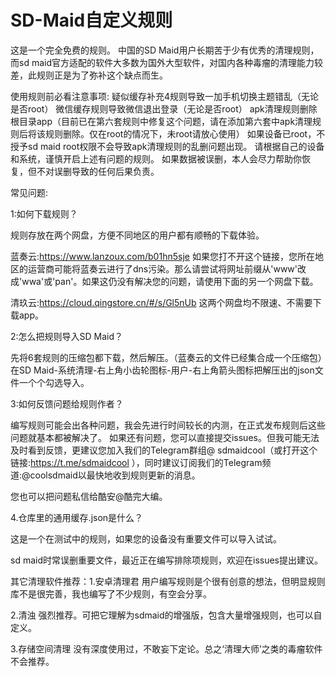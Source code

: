 # SD-Maid自定义规则
这是一个完全免费的规则。
中国的SD Maid用户长期苦于少有优秀的清理规则，而sd maid官方适配的软件大多数为国外大型软件，对国内各种毒瘤的清理能力较差，此规则正是为了弥补这个缺点而生。

使用规则前必看注意事项:
疑似缓存补充4规则导致一加手机切换主题错乱（无论是否root）
微信缓存规则导致微信退出登录（无论是否root）
apk清理规则删除根目录app（目前已在第六套规则中修复这个问题，请在添加第六套中apk清理规则后将该规则删除。仅在root的情况下，未root请放心使用）
如果设备已root，不授予sd maid root权限不会导致apk清理规则的乱删问题出现。
请根据自己的设备和系统，谨慎开启上述有问题的规则。
如果数据被误删，本人会尽力帮助你恢复，但不对误删导致的任何后果负责。

常见问题:

1:如何下载规则？

规则存放在两个网盘，方便不同地区的用户都有顺畅的下载体验。

蓝奏云:https://www.lanzoux.com/b01hn5sje
如果您打不开这个链接，您所在地区的运营商可能将蓝奏云进行了dns污染。那么请尝试将网址前缀从'www'改成'wwa'或'pan'。如果这仍没有解决您的问题，请使用下面的另一个网盘下载。

清玖云:https://cloud.qingstore.cn/#/s/Gl5nUb
这两个网盘均不限速、不需要下载app。

2:怎么把规则导入SD Maid？

先将6套规则的压缩包都下载，然后解压。（蓝奏云的文件已经集合成一个压缩包）在SD Maid-系统清理-右上角小齿轮图标-用户-右上角箭头图标把解压出的json文件一个个勾选导入。

3:如何反馈问题给规则作者？

编写规则可能会出各种问题，我会先进行时间较长的内测，在正式发布规则后这些问题就基本都被解决了。
如果还有问题，您可以直接提交issues。但我可能无法及时看到反馈，更建议您加入我们的Telegram群组@
sdmaidcool（或打开这个链接:https://t.me/sdmaidcool  ），同时建议订阅我们的Telegram频道:@coolsdmaid以最快地收到规则更新的消息。

您也可以把问题私信给酷安@酷完大编。

4.仓库里的通用缓存.json是什么？

这是一个在测试中的规则，如果您的设备没有重要文件可以导入试试。

sd maid时常误删重要文件，最近正在编写排除项规则，欢迎在issues提出建议。

其它清理软件推荐：1.安卓清理君 用户编写规则是个很有创意的想法，但明显规则库不是很完善，我也编写了不少规则，有空会分享。

2.清浊 强烈推荐。可把它理解为sdmaid的增强版，包含大量增强规则，也可以自定义。

3.存储空间清理 没有深度使用过，不敢妄下定论。总之‘清理大师’之类的毒瘤软件不会推荐。
